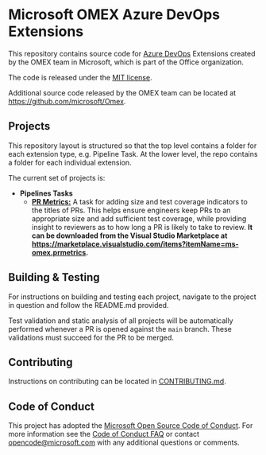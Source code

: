 # Microsoft OMEX Azure DevOps Extensions

This repository contains source code for
[Azure DevOps](https://azure.microsoft.com/services/devops/) Extensions created
by the OMEX team in Microsoft, which is part of the Office organization.

The code is released under the [MIT license](LICENSE.txt).

Additional source code released by the OMEX team can be located at
<https://github.com/microsoft/Omex>.

## Projects

This repository layout is structured so that the top level contains a folder
for each extension type, e.g. Pipeline Task. At the lower level, the repo
contains a folder for each individual extension.

The current set of projects is:

- **Pipelines Tasks**
  - [**PR Metrics:**](PipelinesTasks/PRMetrics/README.md) A task for adding
    size and test coverage indicators to the titles of PRs. This helps ensure
    engineers keep PRs to an appropriate size and add sufficient test coverage,
    while providing insight to reviewers as to how long a PR is likely to take
    to review. **It can be downloaded from the Visual Studio Marketplace at
    <https://marketplace.visualstudio.com/items?itemName=ms-omex.prmetrics>.**

## Building & Testing

For instructions on building and testing each project, navigate to the project
in question and follow the README.md provided.

Test validation and static analysis of all projects will be automatically
performed whenever a PR is opened against the `main` branch. These validations
must succeed for the PR to be merged.

## Contributing

Instructions on contributing can be located in
[CONTRIBUTING.md](.github/CONTRIBUTING.md).

## Code of Conduct

This project has adopted the
[Microsoft Open Source Code of Conduct](https://opensource.microsoft.com/codeofconduct/).
For more information see the
[Code of Conduct FAQ](https://opensource.microsoft.com/codeofconduct/faq/) or
contact [opencode@microsoft.com](mailto:opencode@microsoft.com) with any
additional questions or comments.
